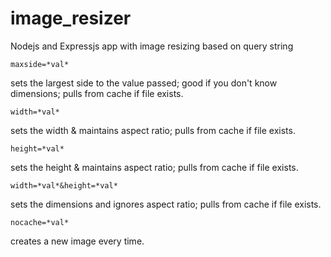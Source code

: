 image_resizer
=============

Nodejs and Expressjs app with image resizing based on query string

```
maxside=*val*
```
sets the largest side to the value passed; good if you don't know dimensions; pulls from cache if file exists.

```
width=*val*
```
sets the width & maintains aspect ratio; pulls from cache if file exists.

```
height=*val*
```
sets the height & maintains aspect ratio; pulls from cache if file exists.

```
width=*val*&height=*val*
```
sets the dimensions and ignores aspect ratio; pulls from cache if file exists.

```
nocache=*val*
```
creates a new image every time.

